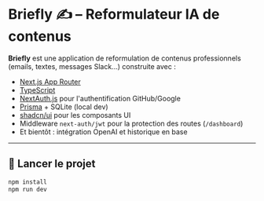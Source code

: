 # Briefly ✍️ – Reformulateur IA de contenus

**Briefly** est une application de reformulation de contenus professionnels (emails, textes, messages Slack...) construite avec :

- [Next.js App Router](https://nextjs.org/docs/app)
- [TypeScript](https://www.typescriptlang.org/)
- [NextAuth.js](https://next-auth.js.org/) pour l'authentification GitHub/Google
- [Prisma](https://www.prisma.io/) + SQLite (local dev)
- [shadcn/ui](https://ui.shadcn.com/) pour les composants UI
- Middleware `next-auth/jwt` pour la protection des routes (`/dashboard`)
- Et bientôt : intégration OpenAI et historique en base

---

## 🚀 Lancer le projet

```bash
npm install
npm run dev
```
